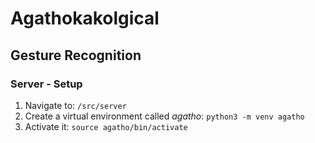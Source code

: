 # Agathokakolgical
## Gesture Recognition
### Server - Setup
1. Navigate to: `/src/server`
2. Create a virtual environment called *agatho*: `python3 -m venv agatho `
3. Activate it: `source agatho/bin/activate`
